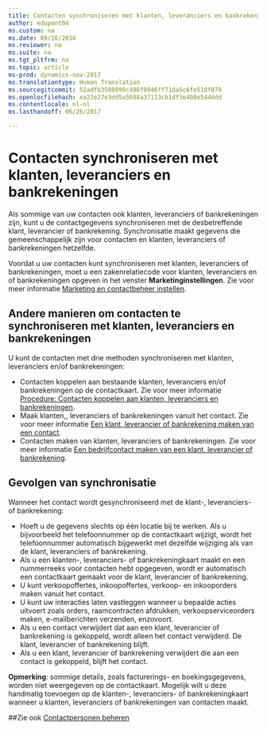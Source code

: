 ```yaml
---
title: Contacten synchroniseren met klanten, leveranciers en bankrekeningen
author: edupont04
ms.custom: na
ms.date: 09/16/2016
ms.reviewer: na
ms.suite: na
ms.tgt_pltfrm: na
ms.topic: article
ms-prod: dynamics-nav-2017
ms.translationtype: Human Translation
ms.sourcegitcommit: 51adfb3588099c496f0946ff71da5c6fe518f070
ms.openlocfilehash: ea22e27e3dd5a5698a37113cb1df3e408e544ddd
ms.contentlocale: nl-nl
ms.lasthandoff: 06/26/2017

---
```

# <a name="synchronizing-contacts-with-customers-vendors-and-bank-accounts"></a>Contacten synchroniseren met klanten, leveranciers en bankrekeningen
Als sommige van uw contacten ook klanten, leveranciers of bankrekeningen zijn, kunt u de contactgegevens synchroniseren met de desbetreffende klant, leverancier of bankrekening. Synchronisatie maakt gegevens die gemeenschappelijk zijn voor contacten en klanten, leveranciers of bankrekeningen hetzelfde.  

Voordat u uw contacten kunt synchroniseren met klanten, leveranciers of bankrekeningen, moet u een zakenrelatiecode voor klanten, leveranciers en of bankrekeningen opgeven in het venster **Marketinginstellingen**. Zie voor meer informatie [Marketing en contactbeheer instellen](marketing-setup-marketing.md).

## <a name="different-ways-to-synchronize-contacts-with-customers-vendors-and-bank-accounts"></a>Andere manieren om contacten te synchroniseren met klanten, leveranciers en bankrekeningen
U kunt de contacten met drie methoden synchroniseren met klanten, leveranciers en/of bankrekeningen:

* Contacten koppelen aan bestaande klanten, leveranciers en/of bankrekeningen op de contactkaart. Zie voor meer informatie [Procedure: Contacten koppelen aan klanten, leveranciers en bankrekeningen](marketing-how-link-contact.md).
* Maak klanten,, leveranciers of bankrekeningen vanuit het contact. Zie voor meer informatie [Een klant, leverancier of bankrekening maken van een contact](marketing-how-create-contacts-new-customers-vendors-bank-accounts.md).
*  Contacten maken van klanten, leveranciers of bankrekeningen. Zie voor meer informatie [Een bedrijfcontact maken van een klant, leverancier of bankrekening](marketing-how-create-contact-companies.md).

## <a name="consequences-of-synchronization"></a>Gevolgen van synchronisatie
Wanneer het contact wordt gesynchroniseerd met de klant-, leveranciers- of bankrekening:

* Hoeft u de gegevens slechts op één locatie bij te werken. Als u bijvoorbeeld het telefoonnummer op de contactkaart wijzigt, wordt het telefoonnummer automatisch bijgewerkt met dezelfde wijziging als van de klant, leveranciers of bankrekening.
* Als u een klanten-, leveranciers- of bankrekeningkaart maakt en een nummerreeks voor contacten hebt opgegeven, wordt er automatisch een contactkaart gemaakt voor de klant, leverancier of bankrekening.
* U kunt verkoopoffertes, inkoopoffertes, verkoop- en inkooporders maken vanuit het contact.
*  U kunt uw interacties laten vastleggen wanneer u bepaalde acties uitvoert zoals orders, raamcontracten afdrukken, verkoopserviceorders maken, e-mailberichten verzenden, enzovoort.
* Als u een contact verwijdert dat aan een klant, leverancier of bankrekening is gekoppeld, wordt alleen het contact verwijderd. De klant, leverancier of bankrekening blijft.
* Als u een klant, leverancier of bankrekening verwijdert die aan een contact is gekoppeld, blijft het contact.

**Opmerking**: sommige details, zoals facturerings- en boekingsgegevens, worden niet weergegeven op de contactkaart. Mogelijk wilt u deze handmatig toevoegen op de klanten-, leveranciers- of bankrekeningkaart wanneer u klanten, leveranciers of bankrekeningen van contacten maakt.

##<a name="see-also"></a>Zie ook
[Contactpersonen beheren](marketing-contacts.md)

